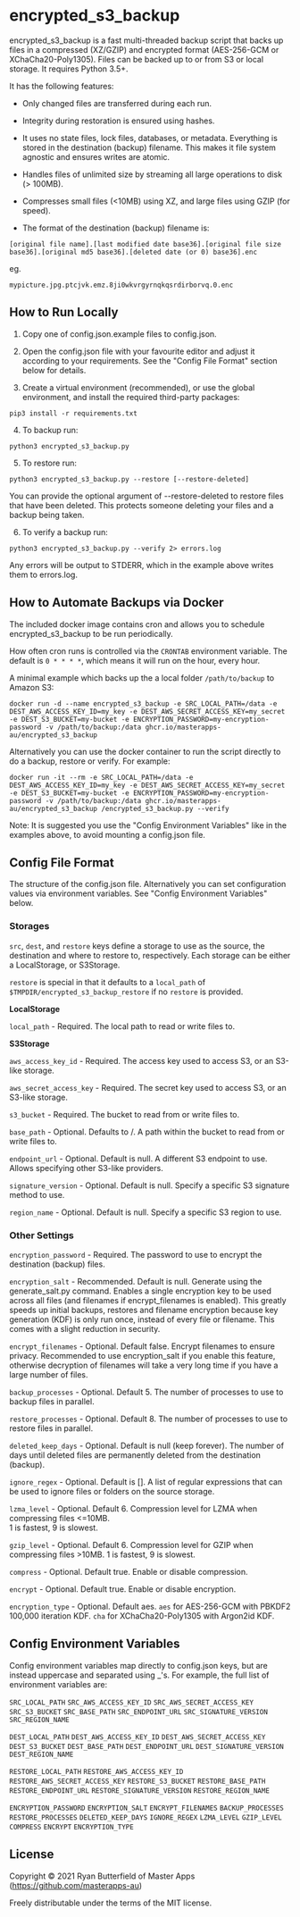 # encrypted_s3_backup

encrypted_s3_backup is a fast multi-threaded backup script that backs up files in a 
compressed (XZ/GZIP) and encrypted format (AES-256-GCM or XChaCha20-Poly1305). 
Files can be backed up to or from S3 or local storage. It requires Python 3.5+.

It has the following features:

- Only changed files are transferred during each run.

- Integrity during restoration is ensured using hashes.

- It uses no state files, lock files, databases, or metadata. Everything is stored in the 
destination (backup) filename. This makes it file system agnostic and ensures writes are atomic.

- Handles files of unlimited size by streaming all large operations to disk (> 100MB).

- Compresses small files (<10MB) using XZ, and large files using GZIP (for speed).

- The format of the destination (backup) filename is:

`[original file name].[last modified date base36].[original file size base36].[original md5 base36].[deleted date (or 0) base36].enc`

eg.

`mypicture.jpg.ptcjvk.emz.8ji0wkvrgyrnqkqsrdirborvq.0.enc`


## How to Run Locally

1. Copy one of config.json.example files to config.json.

2. Open the config.json file with your favourite editor and adjust it according to your requirements. 
See the "Config File Format" section below for details.

3. Create a virtual environment (recommended), or use the global environment, and install the 
required third-party packages:

`pip3 install -r requirements.txt`

4. To backup run:

`python3 encrypted_s3_backup.py`

5. To restore run:

`python3 encrypted_s3_backup.py --restore [--restore-deleted]`

You can provide the optional argument of --restore-deleted to restore files that have been deleted.
This protects someone deleting your files and a backup being taken.

6. To verify a backup run:

`python3 encrypted_s3_backup.py --verify 2> errors.log`

Any errors will be output to STDERR, which in the example above writes them to errors.log.


## How to Automate Backups via Docker

The included docker image contains cron and allows you to schedule encrypted_s3_backup to be run 
periodically.

How often cron runs is controlled via the `CRONTAB` environment variable. The default is `0 * * * *`,
which means it will run on the hour, every hour.

A minimal example which backs up the a local folder `/path/to/backup` to Amazon S3:

`docker run -d --name encrypted_s3_backup
  -e SRC_LOCAL_PATH=/data
  -e DEST_AWS_ACCESS_KEY_ID=my_key -e DEST_AWS_SECRET_ACCESS_KEY=my_secret -e DEST_S3_BUCKET=my-bucket
  -e ENCRYPTION_PASSWORD=my-encryption-password
  -v /path/to/backup:/data
  ghcr.io/masterapps-au/encrypted_s3_backup`

Alternatively you can use the docker container to run the script directly to do a backup, 
restore or verify. For example:

`docker run -it --rm
  -e SRC_LOCAL_PATH=/data
  -e DEST_AWS_ACCESS_KEY_ID=my_key -e DEST_AWS_SECRET_ACCESS_KEY=my_secret -e DEST_S3_BUCKET=my-bucket
  -e ENCRYPTION_PASSWORD=my-encryption-password
  -v /path/to/backup:/data
  ghcr.io/masterapps-au/encrypted_s3_backup
  /encrypted_s3_backup.py --verify`

Note: It is suggested you use the "Config Environment Variables" like in the examples above, to 
avoid mounting a config.json file.


## Config File Format

The structure of the config.json file. Alternatively you can set configuration values via environment
variables. See "Config Environment Variables" below.


### Storages

`src`, `dest`, and `restore` keys define a storage to use as the source, the destination and 
where to restore to, respectively. Each storage can be either a LocalStorage, or S3Storage.

`restore` is special in that it defaults to a `local_path` of `$TMPDIR/encrypted_s3_backup_restore` 
if no `restore` is provided.

**LocalStorage**

`local_path` - Required. The local path to read or write files to.

**S3Storage**

`aws_access_key_id` - Required. The access key used to access S3, or an S3-like storage.

`aws_secret_access_key` - Required. The secret key used to access S3, or an S3-like storage.

`s3_bucket` - Required. The bucket to read from or write files to.

`base_path` - Optional. Defaults to /. A path within the bucket to read from or write files to.

`endpoint_url` - Optional. Default is null. A different S3 endpoint to use. Allows specifying other 
S3-like providers.

`signature_version` - Optional. Default is null. Specify a specific S3 signature method to use.

`region_name` - Optional. Default is null. Specify a specific S3 region to use.


### Other Settings

`encryption_password` - Required. The password to use to encrypt the destination (backup) files.

`encryption_salt` - Recommended. Default is null. Generate using the generate_salt.py command. 
Enables a single encryption key to be used across all files (and filenames if encrypt_filenames is 
enabled). This greatly speeds up initial backups, restores and filename encryption because key 
generation (KDF) is only run once, instead of every file or filename. This comes with a slight 
reduction in security.

`encrypt_filenames` - Optional. Default false. Encrypt filenames to ensure privacy. Recommended to use
encryption_salt if you enable this feature, otherwise decryption of filenames will take a very long 
time if you have a large number of files.

`backup_processes` - Optional. Default 5. The number of processes to use to backup files in parallel. 

`restore_processes` - Optional. Default 8. The number of processes to use to restore files in parallel. 

`deleted_keep_days` - Optional. Default is null (keep forever). The number of days until deleted 
files are permanently deleted from the destination (backup). 

`ignore_regex` - Optional. Default is []. A list of regular expressions that can be used to ignore 
files or folders on the source storage.

`lzma_level` - Optional. Default 6. Compression level for LZMA when compressing files <=10MB.  
1 is fastest, 9 is slowest.

`gzip_level` - Optional. Default 6. Compression level for GZIP when compressing files >10MB.
1 is fastest, 9 is slowest.

`compress` - Optional. Default true. Enable or disable compression.

`encrypt` - Optional. Default true. Enable or disable encryption.

`encryption_type` - Optional. Default aes. `aes` for AES-256-GCM with PBKDF2 100,000 iteration KDF. 
`cha` for XChaCha20-Poly1305 with Argon2id KDF.


## Config Environment Variables

Config environment variables map directly to config.json keys, but are instead uppercase and 
separated using _'s. For example, the full list of environment variables are:

`SRC_LOCAL_PATH`
`SRC_AWS_ACCESS_KEY_ID`
`SRC_AWS_SECRET_ACCESS_KEY`
`SRC_S3_BUCKET`
`SRC_BASE_PATH`
`SRC_ENDPOINT_URL`
`SRC_SIGNATURE_VERSION`
`SRC_REGION_NAME`

`DEST_LOCAL_PATH`
`DEST_AWS_ACCESS_KEY_ID`
`DEST_AWS_SECRET_ACCESS_KEY`
`DEST_S3_BUCKET`
`DEST_BASE_PATH`
`DEST_ENDPOINT_URL`
`DEST_SIGNATURE_VERSION`
`DEST_REGION_NAME`

`RESTORE_LOCAL_PATH`
`RESTORE_AWS_ACCESS_KEY_ID`
`RESTORE_AWS_SECRET_ACCESS_KEY`
`RESTORE_S3_BUCKET`
`RESTORE_BASE_PATH`
`RESTORE_ENDPOINT_URL`
`RESTORE_SIGNATURE_VERSION`
`RESTORE_REGION_NAME`

`ENCRYPTION_PASSWORD`
`ENCRYPTION_SALT`
`ENCRYPT_FILENAMES`
`BACKUP_PROCESSES`
`RESTORE_PROCESSES`
`DELETED_KEEP_DAYS`
`IGNORE_REGEX`
`LZMA_LEVEL`
`GZIP_LEVEL`
`COMPRESS`
`ENCRYPT`
`ENCRYPTION_TYPE`


## License

Copyright &copy; 2021 Ryan Butterfield of Master Apps (https://github.com/masterapps-au)

Freely distributable under the terms of the MIT license.
